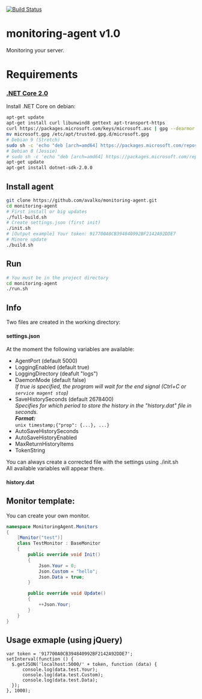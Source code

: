 [![Build Status](https://travis-ci.org/avalko/monitoring-agent.svg?branch=master)](https://travis-ci.org/avalko/monitoring-agent)

monitoring-agent v1.0
=====
Monitoring your server.

# Requirements
### [.NET Core 2.0](https://www.microsoft.com/net/core)
Install .NET Core on debian:
```BASH
apt-get update
apt-get install curl libunwind8 gettext apt-transport-https
curl https://packages.microsoft.com/keys/microsoft.asc | gpg --dearmor > microsoft.gpg
mv microsoft.gpg /etc/apt/trusted.gpg.d/microsoft.gpg
# Debian 9 (Stretch)
sudo sh -c 'echo "deb [arch=amd64] https://packages.microsoft.com/repos/microsoft-debian-stretch-prod stretch main" > /etc/apt/sources.list.d/dotnetdev.list'
# Debian 8 (Jessie)
# sudo sh -c 'echo "deb [arch=amd64] https://packages.microsoft.com/repos/microsoft-debian-jessie-prod jessie main" > /etc/apt/sources.list.d/dotnetdev.list'
apt-get update
apt-get install dotnet-sdk-2.0.0
```

## Install agent
```BASH
git clone https://github.com/avalko/monitoring-agent.git
cd monitoring-agent
# First install or big updates
./full-build.sh
# Create settings.json (first init)
./init.sh
# [Output example] Your token: 917700A0CB394840992BF2142A92DDE7
# Minore update
./build.sh
```
## Run
```BASH
# You must be in the project directory
cd monitoring-agent
./run.sh
```

## Info
Two files are created in the working directory:
#### settings.json
At the moment the following variables are available:
+ AgentPort (default 5000)
+ LoggingEnabled (default true)
+ LoggingDirectory (deafult "logs")
+ DaemonMode (default false)<br>
    *If true is specified, the program will wait for the end signal (Ctrl+C or `service magent stop`)*
+ SaveHistorySeconds (default 2678400)<br>
    *Specifies for which period to store the history in the "history.dat" file in seconds.*<br>
    ***Format:***<br>
    `unix timestamp;{"prop": {...}, ...}`
+ AutoSaveHistorySeconds
+ AutoSaveHistoryEnabled
+ MaxReturnHistoryItems
+ TokenString

You can always create a corrected file with the settings using ./init.sh<br>
All available variables will appear there.
#### history.dat


## Monitor template:
You can create your own monitor.
```C#
namespace MonitoringAgent.Monitors
{
    [Monitor("test")]
    class TestMonitor : BaseMonitor
    {
        public override void Init()
        {
            Json.Your = 0;
            Json.Custom = "hello";
            Json.Data = true;
        }

        public override void Update()
        {
            ++Json.Your;
        }
    }
}
```

## Usage exmaple (using jQuery)
```JS
var token = '917700A0CB394840992BF2142A92DDE7';
setInterval(function () {
  $.getJSON('localhost:5000/' + token, function (data) {
      console.log(data.test.Your);
      console.log(data.test.Custom);
      console.log(data.test.Data);
  });
}, 1000);
```
